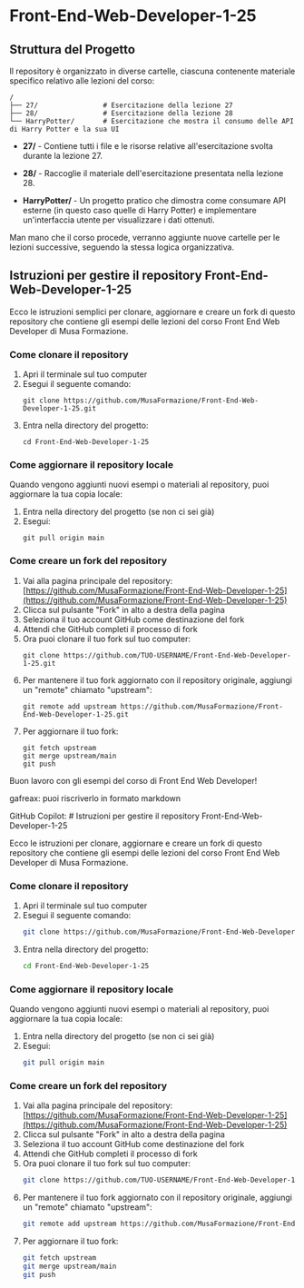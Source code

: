 # Front-End-Web-Developer-1-25

## Struttura del Progetto

Il repository è organizzato in diverse cartelle, ciascuna contenente materiale specifico relativo alle lezioni del corso:

```
/
├── 27/                # Esercitazione della lezione 27
├── 28/                # Esercitazione della lezione 28
└── HarryPotter/       # Esercitazione che mostra il consumo delle API di Harry Potter e la sua UI
```

- **27/** - Contiene tutti i file e le risorse relative all'esercitazione svolta durante la lezione 27.
  
- **28/** - Raccoglie il materiale dell'esercitazione presentata nella lezione 28.
  
- **HarryPotter/** - Un progetto pratico che dimostra come consumare API esterne (in questo caso quelle di Harry Potter) e implementare un'interfaccia utente per visualizzare i dati ottenuti.

Man mano che il corso procede, verranno aggiunte nuove cartelle per le lezioni successive, seguendo la stessa logica organizzativa.

## Istruzioni per gestire il repository Front-End-Web-Developer-1-25

Ecco le istruzioni semplici per clonare, aggiornare e creare un fork di questo repository che contiene gli esempi delle lezioni del corso Front End Web Developer di Musa Formazione.

### Come clonare il repository

1. Apri il terminale sul tuo computer
2. Esegui il seguente comando:
   ```
   git clone https://github.com/MusaFormazione/Front-End-Web-Developer-1-25.git
   ```
3. Entra nella directory del progetto:
   ```
   cd Front-End-Web-Developer-1-25
   ```

### Come aggiornare il repository locale

Quando vengono aggiunti nuovi esempi o materiali al repository, puoi aggiornare la tua copia locale:

1. Entra nella directory del progetto (se non ci sei già)
2. Esegui:
   ```
   git pull origin main
   ```

### Come creare un fork del repository

1. Vai alla pagina principale del repository: [https://github.com/MusaFormazione/Front-End-Web-Developer-1-25](https://github.com/MusaFormazione/Front-End-Web-Developer-1-25)
2. Clicca sul pulsante "Fork" in alto a destra della pagina
3. Seleziona il tuo account GitHub come destinazione del fork
4. Attendi che GitHub completi il processo di fork
5. Ora puoi clonare il tuo fork sul tuo computer:
   ```
   git clone https://github.com/TUO-USERNAME/Front-End-Web-Developer-1-25.git
   ```
6. Per mantenere il tuo fork aggiornato con il repository originale, aggiungi un "remote" chiamato "upstream":
   ```
   git remote add upstream https://github.com/MusaFormazione/Front-End-Web-Developer-1-25.git
   ```
7. Per aggiornare il tuo fork:
   ```
   git fetch upstream
   git merge upstream/main
   git push
   ```

Buon lavoro con gli esempi del corso di Front End Web Developer!

gafreax: puoi riscriverlo in formato markdown

GitHub Copilot: # Istruzioni per gestire il repository Front-End-Web-Developer-1-25

Ecco le istruzioni per clonare, aggiornare e creare un fork di questo repository che contiene gli esempi delle lezioni del corso Front End Web Developer di Musa Formazione.

### Come clonare il repository

1. Apri il terminale sul tuo computer
2. Esegui il seguente comando:
   ```bash
   git clone https://github.com/MusaFormazione/Front-End-Web-Developer-1-25.git
   ```
3. Entra nella directory del progetto:
   ```bash
   cd Front-End-Web-Developer-1-25
   ```

### Come aggiornare il repository locale

Quando vengono aggiunti nuovi esempi o materiali al repository, puoi aggiornare la tua copia locale:

1. Entra nella directory del progetto (se non ci sei già)
2. Esegui:
   ```bash
   git pull origin main
   ```

### Come creare un fork del repository

1. Vai alla pagina principale del repository: [https://github.com/MusaFormazione/Front-End-Web-Developer-1-25](https://github.com/MusaFormazione/Front-End-Web-Developer-1-25)
2. Clicca sul pulsante "Fork" in alto a destra della pagina
3. Seleziona il tuo account GitHub come destinazione del fork
4. Attendi che GitHub completi il processo di fork
5. Ora puoi clonare il tuo fork sul tuo computer:
   ```bash
   git clone https://github.com/TUO-USERNAME/Front-End-Web-Developer-1-25.git
   ```
6. Per mantenere il tuo fork aggiornato con il repository originale, aggiungi un "remote" chiamato "upstream":
   ```bash
   git remote add upstream https://github.com/MusaFormazione/Front-End-Web-Developer-1-25.git
   ```
7. Per aggiornare il tuo fork:
   ```bash
   git fetch upstream
   git merge upstream/main
   git push
   ```
